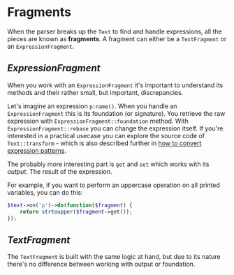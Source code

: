 # Fragments

When the parser breaks up the `Text` to find and handle expressions, all the pieces are known as **fragments**. A fragment can either be a `TextFragment` or an `ExpressionFragment`.

## *ExpressionFragment*
When you work with an `ExpressionFragment` it's important to understand its methods and their rather small, but important, discrepancies.

Let's imagine an expression `p:name()`. When you handle an `ExpressionFragment` this is its foundation (or signature). You retrieve the raw expression with `ExpressionFragment::foundation` method. With `ExpressionFragment::rebase` you can change the expression itself. If you're interested in a practical usecase you can explore the source code of `Text::transform` - which is also described further in [how to convert expression patterns](/expression-patterns/convertpattern/).

The probably more interesting part is `get` and `set` which works with its *output*. The result of the expression.

For example, if you want to perform an uppercase operation on all printed variables, you can do this:

```php
$text->on('p')->do(function($fragment) {
	return strtoupper($fragment->get());
});
```

## *TextFragment*
The `TextFragment` is built with the same logic at hand, but due to its nature there's no difference between working with output or foundation.